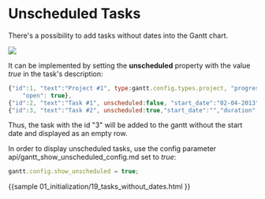 Unscheduled Tasks
========================

There's a possibility to add tasks without dates into the Gantt chart.

<img src="desktop/unscheduled_tasks.png" style="display:block; margin:0 auto;">

It can be implemented by setting the **unscheduled** property with the value *true* in the task's description:

~~~js
{"id":1, "text":"Project #1", type:gantt.config.types.project, "progress": 0.6, 
	"open": true},
{"id":2, "text":"Task #1", unscheduled:false, "start_date":"02-04-2013", "parent":"1"},
{"id":3, "text":"Task #2", unscheduled:true,"start_date":"","duration":"","parent":"1"}
~~~

Thus, the task with the id "3" will be added to the gantt without the start date and displayed as an empty row.

In order to display unscheduled tasks, use the config parameter api/gantt_show_unscheduled_config.md set to *true*:

~~~js
gantt.config.show_unscheduled = true;
~~~

{{sample
01_initialization/19_tasks_without_dates.html
}}
